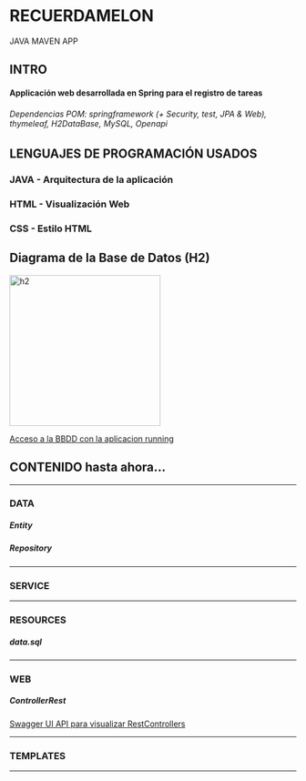 # RECUERDAMELON
JAVA MAVEN APP

## INTRO
#### Applicación web desarrollada en Spring para el registro de tareas
###### Dependencias POM: springframework (+ Security, test, JPA & Web), thymeleaf, H2DataBase, MySQL, Openapi

## LENGUAJES DE PROGRAMACIÓN USADOS
### JAVA - Arquitectura de la aplicación
### HTML - Visualización Web
### CSS - Estilo HTML

## Diagrama de la Base de Datos (H2)
<img width="265" alt="h2" src="https://user-images.githubusercontent.com/106087948/175396589-bf3743c3-9a07-466a-b28d-82bc9b5522e5.png">

[Acceso a la BBDD con la aplicacion running](http://localhost:8080/h2-console)

## CONTENIDO hasta ahora...
-------------------------------------------------------------
### DATA
##### Entity
##### Repository
-------------------------------------------------------------
### SERVICE
-------------------------------------------------------------
### RESOURCES
##### data.sql
-------------------------------------------------------------
### WEB
##### ControllerRest

[Swagger UI API para visualizar RestControllers](http://localhost:8080/swagger-ui/index.html#)

-------------------------------------------------------------
### TEMPLATES
-------------------------------------------------------------

